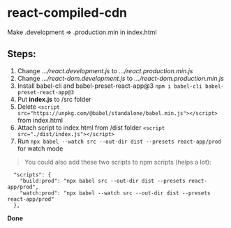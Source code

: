 # react-compiled-cdn
Make .development => .production.min in index.html

## Steps:

1. Change *.../react.development.js* to *.../react.production.min.js*
2. Change *.../react-dom.development.js* to *.../react-dom.production.min.js*
3. Install babel-cli and babel-preset-react-app@3 `npm i babel-cli babel-preset-react-app@3`
4. Put **index.js** to /src folder
5. Delete `<script src="https://unpkg.com/@babel/standalone/babel.min.js"></script>` from index.html
6. Attach script to index.html from /dist folder `<script src="./dist/index.js"></script>`
7. Run `npx babel --watch src --out-dir dist --presets react-app/prod` for watch mode

>You could also add these two scripts to npm scripts (helps a lot):
```
  "scripts": {
    "build:prod": "npx babel src --out-dir dist --presets react-app/prod",
    "watch:prod": "npx babel --watch src --out-dir dist --presets react-app/prod"
  },
```

**Done**

